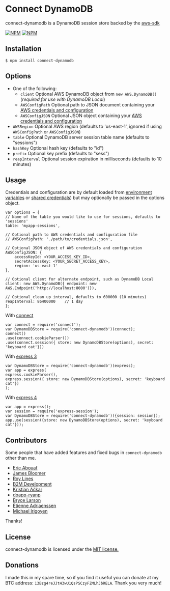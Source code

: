 # Connect DynamoDB

connect-dynamodb is a DynamoDB session store backed by the [aws-sdk](https://github.com/aws/aws-sdk-js)

[![NPM](https://nodei.co/npm/connect-dynamodb.png)](https://nodei.co/npm/connect-dynamodb/)
[![NPM](https://nodei.co/npm-dl/connect-dynamodb.png)](https://nodei.co/npm-dl/connect-dynamodb/)

## Installation

    $ npm install connect-dynamodb

## Options

  - One of the following:
    - `client` Optional AWS DynamoDB object from `new AWS.DynamoDB()` (*required for use with DynamoDB Local*)
    - `AWSConfigPath` Optional path to JSON document containing your [AWS credentials and configuration](http://docs.aws.amazon.com/AWSJavaScriptSDK/guide/node-configuring.html#Credentials_from_Disk) 
    - `AWSConfigJSON` Optional JSON object containing your [AWS credentials and configuration](http://docs.aws.amazon.com/AWSJavaScriptSDK/latest/AWS/Config.html)
  - `AWSRegion` Optional AWS region (defaults to 'us-east-1', ignored if using `AWSConfigPath` or `AWSConfigJSON`)
  - `table` Optional DynamoDB server session table name (defaults to "sessions")
  - `hashKey` Optional hash key (defaults to "id")
  - `prefix` Optional key prefix (defaults to "sess")
  - `reapInterval` Optional session expiration in milliseconds (defaults to 10 minutes)

## Usage

Credentials and configuration are by default loaded from [environment variables](http://docs.aws.amazon.com/AWSJavaScriptSDK/guide/node-configuring.html#Credentials_from_Environment_Variables) or [shared credentials](http://docs.aws.amazon.com/sdk-for-javascript/v2/developer-guide/loading-node-credentials-shared.html)) but may optionally be passed in the options object.

    var options = {
    // Name of the table you would like to use for sessions, defaults to 'sessions'
    table: 'myapp-sessions',

    // Optional path to AWS credentials and configuration file
    // AWSConfigPath: './path/to/credentials.json',

    // Optional JSON object of AWS credentials and configuration
    AWSConfigJSON: {
        accessKeyId: <YOUR_ACCESS_KEY_ID>,
        secretAccessKey: <YOUR_SECRET_ACCESS_KEY>,
        region: 'us-east-1'
    },

    // Optional client for alternate endpoint, such as DynamoDB Local
    client: new AWS.DynamoDB({ endpoint: new AWS.Endpoint('http://localhost:8000')}),

    // Optional clean up interval, defaults to 600000 (10 minutes)
    reapInterval: 86400000    // 1 day
    };

With [connect](https://github.com/senchalabs/connect)

    var connect = require('connect');
    var DynamoDBStore = require('connect-dynamodb')(connect);
    connect()
    .use(connect.cookieParser())
    .use(connect.session({ store: new DynamoDBStore(options), secret: 'keyboard cat'}))

With [express 3](http://expressjs.com/en/3x/api.html)

    var DynamoDBStore = require('connect-dynamodb')(express);
    var app = express(
    express.cookieParser(),
    express.session({ store: new DynamoDBStore(options), secret: 'keyboard cat'})
    );

With [express 4](http://expressjs.com/)

    var app = express();
    var session = require('express-session');
    var DynamoDBStore = require('connect-dynamodb')({session: session});
    app.use(session({store: new DynamoDBStore(options), secret: 'keyboard cat'}));

## Contributors

Some people that have added features and fixed bugs in `connect-dynamodb` other than me.

* [Eric Abouaf](https://github.com/neyric)
* [James Bloomer](https://github.com/jamesbloomer)
* [Roy Lines](https://github.com/roylines)
* [B2M Development](https://github.com/b2mdevelopment)
* [Kristian Ačkar](https://github.com/kristian-ackar)
* [doapp-ryanp](https://github.com/doapp-ryanp)
* [Bryce Larson](https://github.com/bryce-larson)
* [Etienne Adriaenssen](https://github.com/etiennea)
* [Michael Irigoyen](https://github.com/goyney)

Thanks!

## License

connect-dynamodb is licensed under the [MIT license.](https://github.com/ca98am79/connect-dynamodb/blob/master/LICENSE.txt)

## Donations

I made this in my spare time, so if you find it useful you can donate at my BTC address: `13Bzg4reJJt43wU1QsPSCzyFZMLhJbRELA`. Thank you very much!
